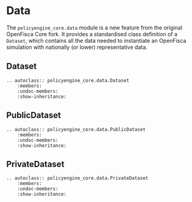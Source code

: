 # Data

The `policyengine_core.data` module is a new feature from the original OpenFisca Core fork. It provides a standardised class definition of a `Dataset`, which contains all the data needed to instantiate an OpenFisca simulation with nationally (or lower) representative data.

## Dataset

```{eval-rst}
.. autoclass:: policyengine_core.data.Dataset
    :members:
    :undoc-members:
    :show-inheritance:
```

## PublicDataset

```{eval-rst}
.. autoclass:: policyengine_core.data.PublicDataset
    :members:
    :undoc-members:
    :show-inheritance:
```

## PrivateDataset

```{eval-rst}
.. autoclass:: policyengine_core.data.PrivateDataset
    :members:
    :undoc-members:
    :show-inheritance:
```
